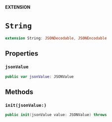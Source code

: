 **EXTENSION**

# `String`
```swift
extension String: JSONDecodable, JSONEncodable
```

## Properties
### `jsonValue`

```swift
public var jsonValue: JSONValue
```

## Methods
### `init(jsonValue:)`

```swift
public init(jsonValue value: JSONValue) throws
```

